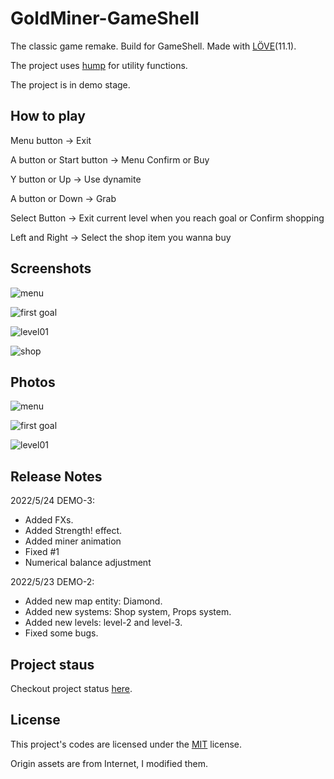 # GoldMiner-GameShell

The classic game remake. Build for GameShell. Made with [LÖVE](https://love2d.org/)(11.1).

The project uses [hump](https://github.com/vrld/hump) for utility functions. 

The project is in demo stage.

## How to play

Menu button -> Exit

A button or Start button -> Menu Confirm or Buy

Y button or Up -> Use dynamite

A button or Down -> Grab

Select Button -> Exit current level when you reach goal or Confirm shopping

Left and Right -> Select the shop item you wanna buy

## Screenshots

![menu](./pictures/screenshots_01_main_menu.png)

![first goal](./pictures/screenshots_02_first_goal.png)

![level01](./pictures/screenshots_03_level01.png)

![shop](./pictures/screenshots_04_shop.png)

## Photos

![menu](./pictures/photos_01_main_menu.jpg)

![first goal](./pictures/photos_02_first_goal.jpg)

![level01](./pictures/photos_03_level01.jpg)

## Release Notes

2022/5/24 DEMO-3:

- Added FXs.
- Added Strength! effect.
- Added miner animation
- Fixed #1
- Numerical balance adjustment

2022/5/23 DEMO-2: 

- Added new map entity: Diamond.
- Added new systems: Shop system, Props system.
- Added new levels: level-2 and level-3.
- Fixed some bugs.

## Project staus

Checkout project status [here](https://github.com/zzxzzk115/GoldMiner-GameShell/projects/1).


## License

This project's codes are licensed under the [MIT](./LICENSE) license.

Origin assets are from Internet, I modified them.